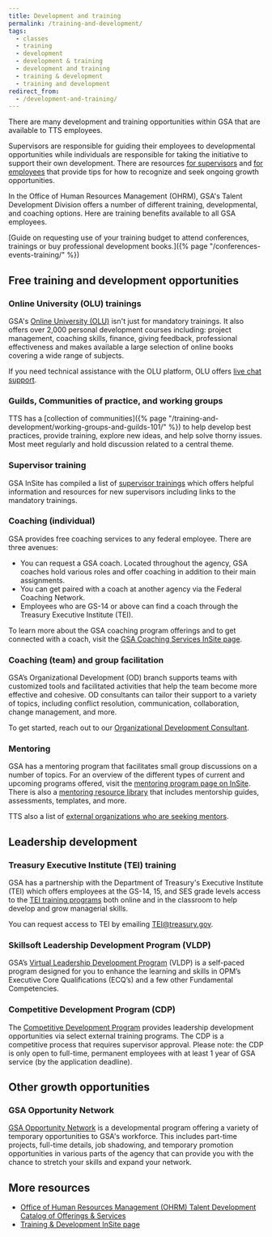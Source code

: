 ```yaml
---
title: Development and training
permalink: /training-and-development/
tags:
  - classes
  - training
  - development
  - development & training
  - development and training
  - training & development
  - training and development
redirect_from:
  - /development-and-training/
---
```


There are many development and training opportunities within GSA that are
available to TTS employees.

Supervisors are responsible for guiding their employees to developmental
opportunities while individuals are responsible for taking the initiative to
support their own development. There are resources
[for supervisors](https://docs.google.com/document/d/1HB9Gg2J_zra8SfJsxZ3cxyXvyaRfLhE8jw0q234KyXc/edit?usp=sharing)
and
[for employees](https://docs.google.com/document/d/1jVolEwO-Kt0SPOJ5DJSzmhIzMPMUjeL35BTeMgdwj7A/edit?usp=sharing)
that provide tips for how to recognize and seek ongoing growth opportunities.

In the Office of Human Resources Management (OHRM), GSA's Talent Development
Division offers a number of different training, developmental, and coaching
options. Here are training benefits available to all GSA employees.

[Guide on requesting use of your training budget to attend conferences,
trainings or buy professional development
books.]({% page "/conferences-events-training/" %})

## Free training and development opportunities

### Online University (OLU) trainings

GSA's [Online University (OLU)](https://gsaolu.gsa.gov/) isn't just for mandatory
trainings. It also offers over 2,000 personal development courses including:
project management, coaching skills, finance, giving feedback, professional
effectiveness and makes available a large selection of online books covering a
wide range of subjects.

If you need technical assistance with the OLU platform, OLU offers [live chat support](https://gsa.eskillzlivesupport.com/support/home).

### Guilds, Communities of practice, and working groups

TTS has a [collection of
communities]({% page "/training-and-development/working-groups-and-guilds-101/" %})
to help develop best practices, provide training, explore new ideas, and help
solve thorny issues. Most meet regularly and hold discussion related to a
central theme.

### Supervisor training

GSA InSite has compiled a list of
[supervisor trainings](https://insite.gsa.gov/topics/training-and-development/supervisor-resources/new-supervisors)
which offers helpful information and resources for new supervisors including
links to the mandatory trainings.

### Coaching (individual)

GSA provides free coaching services to any federal employee. There are three avenues:
- You can request a GSA coach. Located throughout the agency, GSA coaches hold various roles and offer coaching in addition to their main assignments. 
- You can get paired with a coach at another agency via the Federal Coaching Network. 
- Employees who are GS-14 or above can find a coach through the Treasury Executive Institute (TEI).

To learn more about the GSA coaching program offerings and to get connected with a coach, visit the [GSA Coaching Services InSite page](https://insite.gsa.gov/employee-resources/training-and-development/developmental-services/organizational-development/coaching-services).

### Coaching (team) and group facilitation

GSA’s Organizational Development (OD) branch supports teams with customized tools and facilitated activities that help the team become more effective and cohesive. OD consultants can tailor their support to a variety of topics, including conflict resolution, communication, collaboration, change management, and more.

To get started, reach out to our [Organizational Development Consultant](https://docs.google.com/document/d/15glvq9UakKUN8XTRTa6gRkhBHm2whhQyAGmf8ibTtBs/edit#heading=h.8wr7upp5rb5z).

### Mentoring

GSA has a mentoring program that facilitates small group discussions on a number
of topics. For an overview of the different types of current and upcoming
programs offered, visit the
[mentoring program page on InSite](https://insite.gsa.gov/topics/training-and-development/mentoring-program).
There is also a
[mentoring resource library](https://insite.gsa.gov/employee-resources/training-and-development/mentoring-at-gsa/mentoring-resource-library)
that includes mentorship guides, assessments, templates, and more.

TTS also a list of [external organizations who are seeking mentors](https://docs.google.com/spreadsheets/d/1uJIsJh7n9tKAmziLxhP3roKhYidun6Zx4V8g1n-xjEs/edit).

## Leadership development

### Treasury Executive Institute (TEI) training

GSA has a partnership with the Department of Treasury's Executive Institute
(TEI) which offers employees at the GS-14, 15, and SES grade levels access to
the
[TEI training programs](https://home.tei.treasury.gov/)
both online and in the classroom to help develop and grow managerial skills.

You can request access to TEI by emailing [TEI@treasury.gov](mailto:TEI@treasury.gov).

### Skillsoft Leadership Development Program (VLDP)

GSA’s [Virtual Leadership Development Program](https://insite.gsa.gov/employee-resources/training-and-development/leadership-resources/virtual-leadership-development-program) (VLDP) is a self-paced program designed for you to enhance the learning and skills in OPM’s Executive Core Qualifications (ECQ’s) and a few other Fundamental Competencies. 

### Competitive Development Program (CDP)

The [Competitive Development Program](https://insite.gsa.gov/employee-resources/training-and-development/leadership-resources/competitive-development-program-cdp) provides leadership development opportunities via select external training programs. The CDP is a competitive process that requires supervisor approval. Please note: the CDP is only open to full-time, permanent employees with at least 1 year of GSA service (by the application deadline).

## Other growth opportunities

### GSA Opportunity Network

[GSA Opportunity Network](https://insite.gsa.gov/employee-resources/training-and-development/opportunity-network)
is a developmental program offering a variety of temporary opportunities to
GSA's workforce. This includes part-time projects, full-time details, job
shadowing, and temporary promotion opportunities in various parts of the agency
that can provide you with the chance to stretch your skills and expand your
network. 

## More resources

- [Office of Human Resources Management (OHRM) Talent Development Catalog of Offerings & Services](https://docs.google.com/document/d/1qM66FiM5tYTG6T49RVb48SrW5J3NaonkCn7RNP_jZA8/edit)
- [Training & Development InSite page](https://insite.gsa.gov/employee-resources/training-and-development/)

